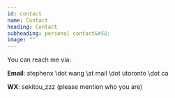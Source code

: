 ```yaml
---
id: contact
name: Contact
heading: Contact
subheading: personal contact&#58;
image: ""
---
```


You can reach me via:

**Email**: stephenx \dot wang \at mail \dot utoronto \dot ca

**WX**: sekitou_zzz (please mention who you are)
